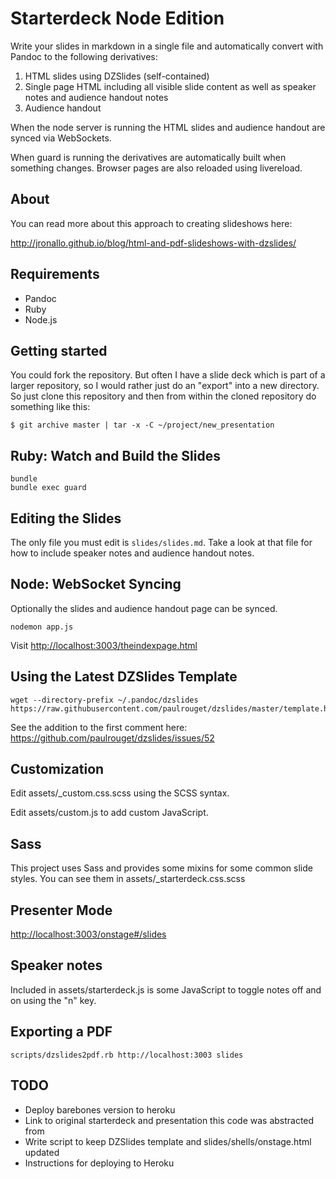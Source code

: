 # Starterdeck Node Edition

Write your slides in markdown in a single file and automatically convert with Pandoc to the following derivatives:

1. HTML slides using DZSlides (self-contained)
2. Single page HTML including all visible slide content as well as speaker notes and audience handout notes
3. Audience handout

When the node server is running the HTML slides and audience handout are synced via WebSockets.

When guard is running the derivatives are automatically built when something changes. Browser pages are also reloaded using livereload.

## About

You can read more about this approach to creating slideshows here:

<http://jronallo.github.io/blog/html-and-pdf-slideshows-with-dzslides/>

## Requirements

- Pandoc
- Ruby
- Node.js

## Getting started

You could fork the repository. But often I have a slide deck which is part of a larger repository, so I would rather just do an "export" into a new directory. So just clone this repository and then from within the cloned repository do something like this:

```
$ git archive master | tar -x -C ~/project/new_presentation
```

## Ruby: Watch and Build the Slides

```
bundle
bundle exec guard
```

## Editing the Slides

The only file you must edit is `slides/slides.md`. Take a look at that file for how to include speaker notes and audience handout notes.

## Node: WebSocket Syncing

Optionally the slides and audience handout page can be synced.

```
nodemon app.js
```

Visit <http://localhost:3003/theindexpage.html>

## Using the Latest DZSlides Template

```
wget --directory-prefix ~/.pandoc/dzslides https://raw.githubusercontent.com/paulrouget/dzslides/master/template.html
```

See the addition to the first comment here: <https://github.com/paulrouget/dzslides/issues/52>

## Customization

Edit assets/_custom.css.scss using the SCSS syntax.

Edit assets/custom.js to add custom JavaScript.

## Sass

This project uses Sass and provides some mixins for some common slide styles. You can see them in assets/_starterdeck.css.scss

## Presenter Mode

<http://localhost:3003/onstage#/slides>

## Speaker notes

Included in assets/starterdeck.js is some JavaScript to toggle notes off and on using the "n" key.

## Exporting a PDF

`scripts/dzslides2pdf.rb http://localhost:3003 slides`

## TODO

- Deploy barebones version to heroku
- Link to original starterdeck and presentation this code was abstracted from
- Write script to keep DZSlides template and slides/shells/onstage.html updated
- Instructions for deploying to Heroku
